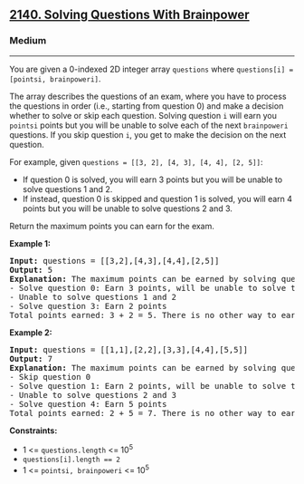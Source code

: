 <h2><a href="https://leetcode.com/problems/solving-questions-with-brainpower">2140. Solving Questions With Brainpower</a></h2>
<h3>Medium</h3>
<hr>
<p>You are given a 0-indexed 2D integer array <code>questions</code> where <code>questions[i] = [pointsi, brainpoweri]</code>.</p>
<p>The array describes the questions of an exam, where you have to process the questions in order (i.e., starting from question 0) and make a decision whether to solve or skip each question. Solving question <code>i</code> will earn you <code>pointsi</code> points but you will be unable to solve each of the next <code>brainpoweri</code> questions. If you skip question <code>i</code>, you get to make the decision on the next question.</p>
<p>For example, given <code>questions = [[3, 2], [4, 3], [4, 4], [2, 5]]</code>:</p>
<ul>
  <li>If question 0 is solved, you will earn 3 points but you will be unable to solve questions 1 and 2.</li>
  <li>If instead, question 0 is skipped and question 1 is solved, you will earn 4 points but you will be unable to solve questions 2 and 3.</li>
</ul>
<p>Return the maximum points you can earn for the exam.</p>
<p><strong>Example 1:</strong></p>
<pre>
<strong>Input:</strong> questions = [[3,2],[4,3],[4,4],[2,5]]
<strong>Output:</strong> 5
<strong>Explanation:</strong> The maximum points can be earned by solving questions 0 and 3.
- Solve question 0: Earn 3 points, will be unable to solve the next 2 questions
- Unable to solve questions 1 and 2
- Solve question 3: Earn 2 points
Total points earned: 3 + 2 = 5. There is no other way to earn 5 or more points.
</pre>
<p><strong>Example 2:</strong></p>
<pre>
<strong>Input:</strong> questions = [[1,1],[2,2],[3,3],[4,4],[5,5]]
<strong>Output:</strong> 7
<strong>Explanation:</strong> The maximum points can be earned by solving questions 1 and 4.
- Skip question 0
- Solve question 1: Earn 2 points, will be unable to solve the next 2 questions
- Unable to solve questions 2 and 3
- Solve question 4: Earn 5 points
Total points earned: 2 + 5 = 7. There is no other way to earn 7 or more points.
</pre>
<p><strong>Constraints:</strong></p>
<ul>
  <li>1 <= <code>questions.length</code> <= 10<sup>5</sup></li>
  <li><code>questions[i].length == 2</code></li>
  <li>1 <= <code>pointsi, brainpoweri</code> <= 10<sup>5</sup></li>
</ul>
